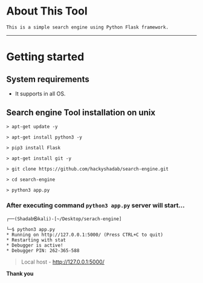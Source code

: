  
# About This Tool

```
This is a simple search engine using Python Flask framework.
```

***

# Getting started

## System requirements 

* It supports in all OS.


## Search engine Tool installation on unix

```
> apt-get update -y

> apt-get install python3 -y

> pip3 install Flask

> apt-get install git -y

> git clone https://github.com/hackyshadab/search-engine.git

> cd search-engine

> python3 app.py 

```

### After executing command `python3 app.py` server will start...

 ```   
┌──(Shadab㉿kali)-[~/Desktop/serach-engine]

└─$ python3 app.py 
 * Running on http://127.0.0.1:5000/ (Press CTRL+C to quit)
 * Restarting with stat
 * Debugger is active!
 * Debugger PIN: 262-365-588
```

> Local host  -  http://127.0.0.1:5000/


**Thank you**



